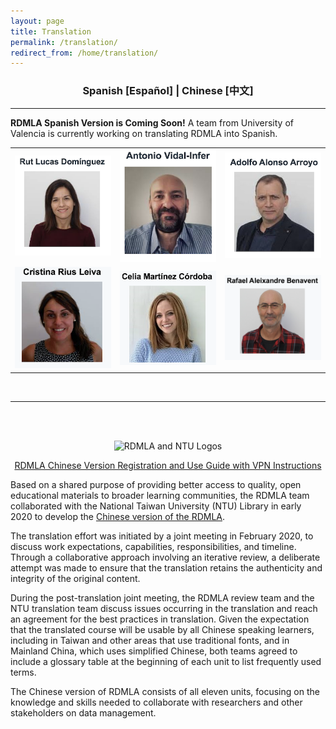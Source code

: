 ```yaml
---
layout: page
title: Translation
permalink: /translation/
redirect_from: /home/translation/
---
```

<h3><p align="center"> <b>Spanish [Español] | Chinese [中文] </b></p></h3>
<hr>

**RDMLA Spanish Version is Coming Soon!** A team from University of Valencia is currently working on translating RDMLA into Spanish.
<br>    
<table>
  <tr>
    <td rowspan="1" width="20%"><img src="/images/team-photos/Rut.png"></td>
    <td rowspan="1" width="20%"><img src="/images/team-photos/Antonio.png"></td>
    <td rowspan="1" width="20%"><img src="/images/team-photos/Adolfo.png"></td>
 <tr>
  <td rowspan="1" width="20%"><img src="/images/team-photos/Cristina.png"></td>
  <td rowspan="1" width="20%"><img src="/images/team-photos/Celia.png"></td>
  <td rowspan="1" width="20%"><img src="/images/team-photos/Rafael.png"></td>
 </tr>
 </table>
<br>
<hr>


<br>  
<br>  
<p align="center"><img src="/images/display-images/RDMLA+NTU.png" alt="RDMLA and NTU Logos"></p> 

<p style="color:red;" align="center"><a href="https://github.com/RDMLA/rdmla.github.io/blob/master/images/RDMLA%E4%B8%AD%E6%96%87%E7%89%88%20%E6%B3%A8%E5%86%8C%E5%8F%8A%E4%BD%BF%E7%94%A8%E6%8C%87%E5%8D%97.pdf" target="_blank">RDMLA Chinese Version Registration and Use Guide with VPN Instructions</a></p>

Based on a shared purpose of providing better access to quality, open educational materials to broader learning communities, the RDMLA team collaborated with the National Taiwan University (NTU) Library in early 2020 to develop the <a href="https://www.canvas.net/browse/simmonsu/courses/research-data-management-librarian-academy-rdmla--" target="_blank">Chinese version of the RDMLA</a>. 

The translation effort was initiated by a joint meeting in February 2020, to discuss work expectations, capabilities, responsibilities, and timeline. Through a collaborative approach involving an iterative review, a deliberate attempt was made to ensure that the translation retains the authenticity and integrity of the original content.

During the post-translation joint meeting, the RDMLA review team and the NTU translation team discuss issues occurring in the translation and reach an agreement for the best practices in translation. Given the expectation that the translated course will be usable by all Chinese speaking learners, including in Taiwan and other areas that use traditional fonts, and in Mainland China, which uses simplified Chinese, both teams agreed to include a glossary table at the beginning of each unit to list frequently used terms.

The Chinese version of RDMLA consists of all eleven units, focusing on the knowledge and skills needed to collaborate with researchers and other stakeholders on data management.
